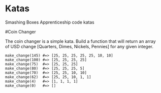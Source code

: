 # Katas
Smashing Boxes Apprenticeship code katas

#Coin Changer

The coin changer is a simple kata. Build a function that will return an
array of USD change [Quarters, Dimes, Nickels, Pennies] for any given integer.

```
make_change(145) #=> [25, 25, 25, 25, 25, 10, 10]
make_change(100) #=> [25, 25, 25, 25]
make_change(75)  #=> [25, 25, 25]
make_change(80)  #=> [25, 25, 25, 5]
make_change(70)  #=> [25, 25, 10, 10]
make_change(62)  #=> [25, 25, 10, 1, 1]
make_change(4)   #=> [1, 1, 1, 1]
make_change(0)   #=> []
```
